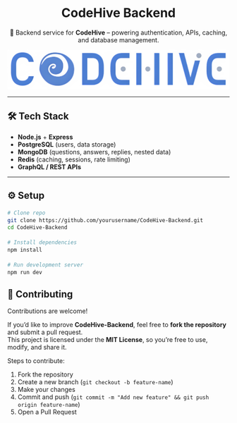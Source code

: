 <h1 align="center">CodeHive Backend</h1>

<p align="center">
  🚀 Backend service for <b>CodeHive</b> – powering authentication, APIs, caching, and database management.
</p>

<p align="center">
  <img src="assets/CodeHive logo.png" alt="CodeHive Logo" width="800"/>
</p>

---

## 🛠️ Tech Stack

- **Node.js** + **Express**
- **PostgreSQL** (users, data storage)
- **MongoDB** (questions, answers, replies, nested data)
- **Redis** (caching, sessions, rate limiting)
- **GraphQL / REST APIs**

---

## ⚙️ Setup

```bash
# Clone repo
git clone https://github.com/yourusername/CodeHive-Backend.git
cd CodeHive-Backend

# Install dependencies
npm install

# Run development server
npm run dev
```

## 🤝 Contributing

Contributions are welcome!

If you’d like to improve **CodeHive-Backend**, feel free to **fork the repository** and submit a pull request.  
This project is licensed under the **MIT License**, so you’re free to use, modify, and share it.

Steps to contribute:

1. Fork the repository
2. Create a new branch (`git checkout -b feature-name`)
3. Make your changes
4. Commit and push (`git commit -m "Add new feature" && git push origin feature-name`)
5. Open a Pull Request
